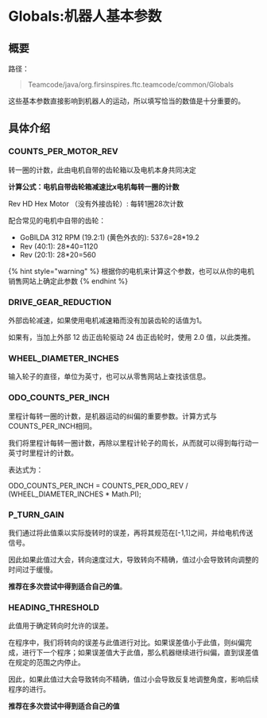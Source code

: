 # Globals:机器人基本参数

## 概要

路径：
> Teamcode/java/org.firsinspires.ftc.teamcode/common/Globals


这些基本参数直接影响到机器人的运动，所以填写恰当的数值是十分重要的。



## 具体介绍

### COUNTS_PER_MOTOR_REV
转一圈的计数，此由电机自带的齿轮箱以及电机本身共同决定

**计算公式：电机自带齿轮箱减速比x电机每转一圈的计数**

Rev HD Hex Motor （没有外接齿轮）: 每转1圈28次计数

配合常见的电机中自带的齿轮：
* GoBILDA 312 RPM (19.2:1) (黄色外衣的): 537.6=28*19.2
* Rev (40:1): 28*40=1120
* Rev (20:1): 28*20=560

{% hint style="warning" %}
根据你的电机来计算这个参数，也可以从你的电机销售网站上确定此参数
{% endhint %}

### DRIVE_GEAR_REDUCTION
外部齿轮减速，如果使用电机减速箱而没有加装齿轮的话值为1。

如果有，当加上外部 12 齿正齿轮驱动 24 齿正齿轮时，使用 2.0 值，以此类推。

### WHEEL_DIAMETER_INCHES

输入轮子的直径，单位为英寸，也可以从零售网站上查找该信息。

### ODO_COUNTS_PER_INCH

里程计每转一圈的计数，是机器运动的纠偏的重要参数。计算方式与COUNTS_PER_INCH相同。

我们将里程计每转一圈计数，再除以里程计轮子的周长，从而就可以得到每行动一英寸时里程计的计数。

表达式为：

ODO_COUNTS_PER_INCH = COUNTS_PER_ODO_REV / (WHEEL_DIAMETER_INCHES * Math.PI);

### P_TURN_GAIN

我们通过将此值乘以实际旋转时的误差，再将其规范在[-1,1]之间，并给电机传送信号。

因此如果此值过大会，转向速度过大，导致转向不精确，值过小会导致转向调整的时间过于缓慢。

**推荐在多次尝试中得到适合自己的值**。

### HEADING_THRESHOLD

此值用于确定转向时允许的误差。

在程序中，我们将转向的误差与此值进行对比。如果误差值小于此值，则纠偏完成，进行下一个程序；如果误差值大于此值，那么机器继续进行纠偏，直到误差值在规定的范围之内停止。

因此，如果此值过大会导致转向不精确，值过小会导致反复地调整角度，影响后续程序的进行。

**推荐在多次尝试中得到适合自己的值**